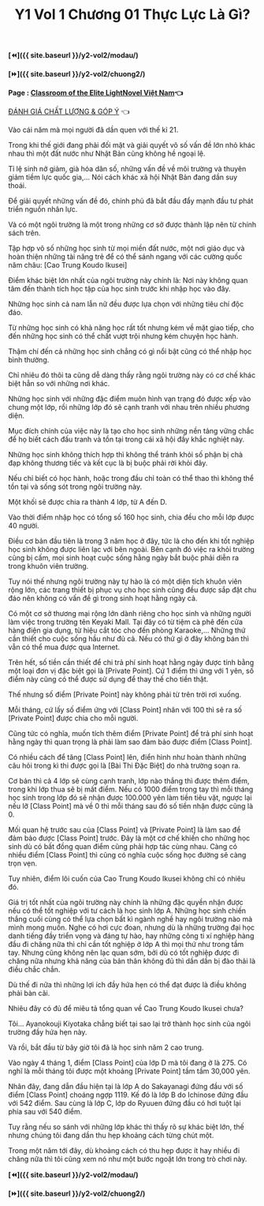 ﻿---
layout: post
title: Y1 Vol 1 Chương 01 Thực Lực Là Gì?
permalink: /y2-vol1/chuong1/
---

**[⏪]({{ site.baseurl }}/y2-vol2/modau/)**

**[⏩]({{ site.baseurl }}/y2-vol2/chuong2/)**

**Page : [Classroom of the Elite LightNovel Việt Nam](http://facebook.com/Classroom.of.the.Elite.VN)👈**

[ĐÁNH GIÁ CHẤT LƯỢNG & GÓP Ý](https://bit.ly/danhgiagopy) 👈

Vào cái năm mà mọi người đã dần quen với thế kỉ 21.

Trong khi thế giới đang phải đối mặt và giải quyết vô số vấn đề lớn nhỏ khác nhau thì một đất nước như Nhật Bản cũng không hề ngoại lệ.

Tỉ lệ sinh nở giảm, già hóa dân số, những vấn đề về môi trường và thuyên giảm tiềm lực quốc gia,\... Nói cách khác xã hội Nhật Bản đang dần suy thoái.

Để giải quyết những vấn đề đó, chính phủ đã bắt đầu đẩy mạnh đầu tư phát triển nguồn nhân lực.

Và có một ngôi trường là một trong những cơ sở được thành lập nên từ chính sách trên.

Tập hợp vô số những học sinh từ mọi miền đất nước, một nơi giáo dục và hoàn thiện những tài năng trẻ để có thể sánh ngang với các cường quốc năm châu: \[Cao Trung Koudo Ikusei\]

Điểm khác biệt lớn nhất của ngôi trường này chính là: Nơi này không quan tâm đến thành tích học tập của học sinh trước khi nhập học vào đây.

Những học sinh cả nam lẫn nữ đều được lựa chọn với những tiêu chí độc đáo.

Từ những học sinh có khả năng học rất tốt nhưng kém về mặt giao tiếp, cho đến những học sinh có thể chất vượt trội nhưng kém chuyện học hành.

Thậm chí đến cả những học sinh chẳng có gì nổi bật cũng có thể nhập học bình thường.

Chỉ nhiêu đó thôi ta cũng dễ dàng thấy rằng ngôi trường này có cơ chế khác biệt hẳn so với những nơi khác.

Những học sinh với những đặc điểm muôn hình vạn trạng đó được xếp vào chung một lớp, rồi những lớp đó sẽ cạnh tranh với nhau trên nhiều phương diện.

Mục đích chính của việc này là tạo cho học sinh những nền tảng vững chắc để họ biết cách đấu tranh và tồn tại trong cái xã hội đầy khắc nghiệt này.

Những học sinh không thích hợp thì không thể tránh khỏi số phận bị chà đạp không thương tiếc và kết cục là bị buộc phải rời khỏi đây.

Nếu chỉ biết có học hành, hoặc trong đầu chỉ toàn có thể thao thì không thể tồn tại và sống sót trong ngôi trường này.

Một khối sẽ được chia ra thành 4 lớp, từ A đến D.

Vào thời điểm nhập học có tổng số 160 học sinh, chia đều cho mỗi lớp được 40 người.

Điều cơ bản đầu tiên là trong 3 năm học ở đây, tức là cho đến khi tốt nghiệp học sinh không được liên lạc với bên ngoài. Bên cạnh đó việc ra khỏi trường cũng bị cấm, mọi sinh hoạt cuộc sống hằng ngày bắt buộc phải diễn ra trong khuôn viên trường.

Tuy nói thế nhưng ngôi trường này tự hào là có một diện tích khuôn viên rộng lớn, các trang thiết bị phục vụ cho học sinh cũng đều được sắp đặt chu đáo nên không có vấn đề gì trong sinh hoạt hằng ngày cả.

Có một cơ sở thương mại rộng lớn dành riêng cho học sinh và những người làm việc trong trường tên Keyaki Mall. Tại đây có từ tiệm cà phê đến cửa hàng điện gia dụng, từ hiệu cắt tóc cho đến phòng Karaoke,\... Những thứ cần thiết cho cuộc sống hầu như đủ cả. Nếu có thứ gì ở đây không bán thì vẫn có thể mua được qua Internet.

Trên hết, số tiền cần thiết để chi trả phí sinh hoạt hằng ngày được tính bằng một loại đơn vị đặc biệt gọi là \[Private Point\]. Cứ 1 điểm thì ứng với 1 yên, số điểm này cũng có thể được sử dụng để thay thế cho tiền thật.

Thế nhưng số điểm \[Private Point\] này không phải từ trên trời rơi xuống.

Mỗi tháng, cứ lấy số điểm ứng với \[Class Point\] nhân với 100 thì sẽ ra số \[Private Point\] được chia cho mỗi người.

Cũng tức có nghĩa, muốn tích thêm điểm \[Private Point\] để trả phí sinh hoạt hằng ngày thì quan trọng là phải làm sao đảm bảo được điểm \[Class Point\].

Có nhiều cách để tăng \[Class Point\] lên, điển hình như hoàn thành những câu hỏi trong kì thi được gọi là \[Bài Thi Đặc Biệt\] do nhà trường soạn ra.

Cơ bản thì cả 4 lớp sẽ cùng cạnh tranh, lớp nào thắng thì được thêm điểm, trong khi lớp thua sẽ bị mất điểm. Nếu có 1000 điểm trong tay thì mỗi tháng học sinh trong lớp đó sẽ nhận được 100.000 yên làm tiền tiêu vặt, ngược lại nếu lỡ \[Class Point\] mà về 0 thì mỗi tháng sau đó số tiền nhận được cũng là 0.

Mối quan hệ trước sau của \[Class Point\] và \[Private Point\] là làm sao để đảm bảo được \[Class Point\] trước. Đây là một cơ chế khiến cho những học sinh dù có bất đồng quan điểm cũng phải hợp tác cùng nhau. Càng có nhiều điểm \[Class Point\] thì cũng có nghĩa cuộc sống học đường sẽ càng trọn vẹn.

Tuy nhiên, điểm lôi cuốn của Cao Trung Koudo Ikusei không chỉ có nhiêu đó.

Giá trị tốt nhất của ngôi trường này chính là những đặc quyền nhận được nếu có thể tốt nghiệp với tư cách là học sinh lớp A. Những học sinh chiến thắng cuối cùng có thể lựa chọn bất kì ngành nghề hay ngôi trường nào mà mình mong muốn. Nghe có hơi cực đoan, nhưng dù là những trường đại học danh tiếng đầy triển vọng và đáng tự hào, hay những công ti xí nghiệp hàng đầu đi chăng nữa thì chỉ cần tốt nghiệp ở lớp A thì mọi thứ như trong tầm tay. Nhưng cũng không nên lạc quan sớm, bởi dù có tốt nghiệp được đi chăng nữa nhưng khả năng của bản thân không đủ thì dần dần bị đào thải là điều chắc chắn.

Dù thế đi nữa thì những lợi ích đầy hứa hẹn có thể đạt được là điều không phải bàn cãi.

Nhiêu đây có đủ để miêu tả tổng quan về Cao Trung Koudo Ikusei chưa?

Tôi\... Ayanokouji Kiyotaka chẳng biết tại sao lại trở thành học sinh của ngôi trường đầy hứa hẹn này.

Và rồi, bắt đầu từ bây giờ tôi đã là học sinh năm 2 cao trung.

Vào ngày 4 tháng 1, điểm \[Class Point\] của lớp D mà tôi đang ở là 275. Có nghĩ là mỗi tháng tôi được một khoảng \[Private Point\] tầm tầm 30,000 yên.

Nhân đây, đang dẫn đầu hiện tại là lớp A do Sakayanagi đứng đầu với số điểm \[Class Point\] choáng ngợp 1119. Kế đó là lớp B do Ichinose đứng đầu với 542 điểm. Sau cùng là lớp C, lớp do Ryuuen đứng đầu có hơi tuột lại phía sau với 540 điểm.

Tuy rằng nếu so sánh với những lớp khác thì thấy rõ sự khác biệt lớn, thế nhưng chúng tôi đang dần thu hẹp khoảng cách từng chút một.

Trong một năm tới đây, dù khoảng cách có thu hẹp được ít hay nhiều đi chăng nữa thì tôi cũng xem nó như một bước ngoặt lớn trong trò chơi này.

**[⏪]({{ site.baseurl }}/y2-vol2/modau/)**

**[⏩]({{ site.baseurl }}/y2-vol2/chuong2/)**

